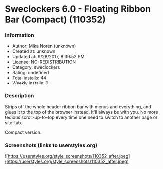 # Sweclockers 6.0 - Floating Ribbon Bar (Compact) (110352)

### Information
- Author: Mika Norén (unknown)
- Created at: unknown
- Updated at: 9/28/2017, 8:39:52 PM
- License: NO-REDISTRIBUTION
- Category: sweclockers
- Rating: undefined
- Total installs: 44
- Weekly installs: 0


### Description
Strips off the whole header ribbon bar with menus and everything, and glues it to the top of the browser instead. It'll always be with you.
No more tedious scroll-up-to-top every time one need to switch to another page or site-tab.

Compact version.


### Screenshots (links to userstyles.org)
![https://userstyles.org/style_screenshots/110352_after.jpeg](https://userstyles.org/style_screenshots/110352_after.jpeg)


